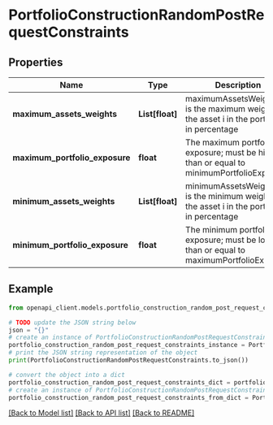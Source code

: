 # PortfolioConstructionRandomPostRequestConstraints


## Properties

Name | Type | Description | Notes
------------ | ------------- | ------------- | -------------
**maximum_assets_weights** | **List[float]** | maximumAssetsWeights[i] is the maximum weight of the asset i in the portfolio, in percentage | [optional] 
**maximum_portfolio_exposure** | **float** | The maximum portfolio exposure; must be higher than or equal to minimumPortfolioExposure | [optional] [default to 1]
**minimum_assets_weights** | **List[float]** | minimumAssetsWeights[i] is the minimum weight of the asset i in the portfolio, in percentage | [optional] 
**minimum_portfolio_exposure** | **float** | The minimum portfolio exposure; must be lower than or equal to maximumPortfolioExposure | [optional] [default to 1]

## Example

```python
from openapi_client.models.portfolio_construction_random_post_request_constraints import PortfolioConstructionRandomPostRequestConstraints

# TODO update the JSON string below
json = "{}"
# create an instance of PortfolioConstructionRandomPostRequestConstraints from a JSON string
portfolio_construction_random_post_request_constraints_instance = PortfolioConstructionRandomPostRequestConstraints.from_json(json)
# print the JSON string representation of the object
print(PortfolioConstructionRandomPostRequestConstraints.to_json())

# convert the object into a dict
portfolio_construction_random_post_request_constraints_dict = portfolio_construction_random_post_request_constraints_instance.to_dict()
# create an instance of PortfolioConstructionRandomPostRequestConstraints from a dict
portfolio_construction_random_post_request_constraints_from_dict = PortfolioConstructionRandomPostRequestConstraints.from_dict(portfolio_construction_random_post_request_constraints_dict)
```
[[Back to Model list]](../README.md#documentation-for-models) [[Back to API list]](../README.md#documentation-for-api-endpoints) [[Back to README]](../README.md)


